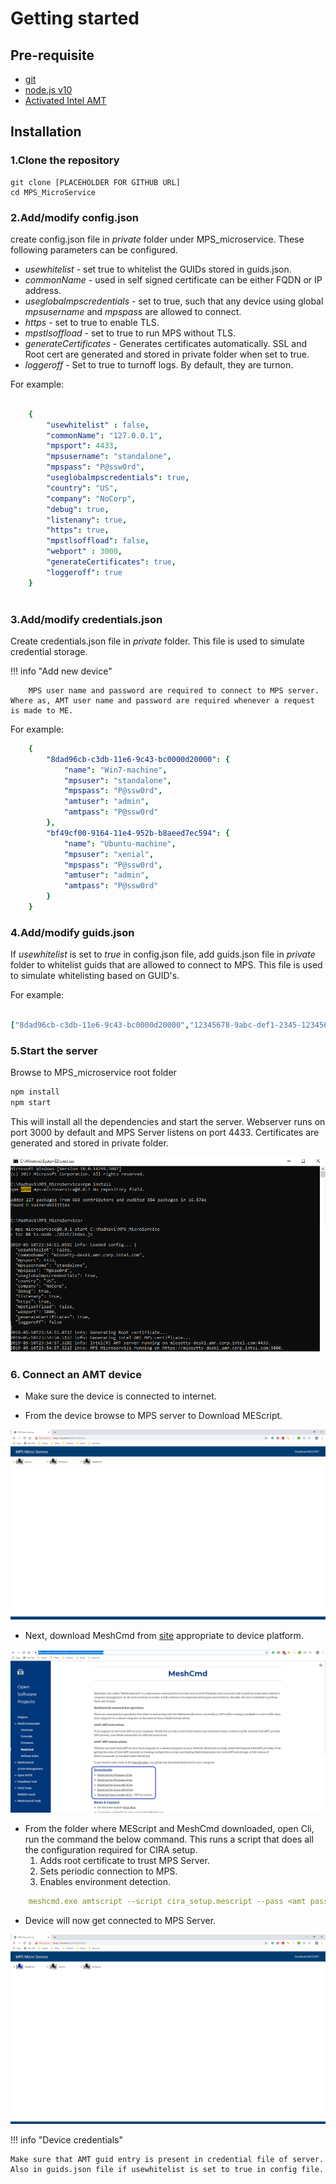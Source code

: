 # Getting started

## Pre-requisite

* [git](https://git-scm.com/downloads)
* [node.js v10](https://nodejs.org/dist/latest-v10.x/)
* [Activated Intel AMT](activateAMT.md)

## Installation

### 1.Clone the repository
```
git clone [PLACEHOLDER FOR GITHUB URL]
cd MPS_MicroService
```
### 2.Add/modify config.json

create config.json file in *private* folder under MPS_microservice. These following parameters can be configured.

* *usewhitelist* - set true to whitelist the GUIDs stored in guids.json.
* *commonName* - used in self signed certificate can be either FQDN or IP address.
* *useglobalmpscredentials* - set to true, such that any device using global *mpsusername* and  *mpspass* are allowed to connect. 
* *https* - set to true to enable TLS. 
* *mpstlsoffload* - set to true to run MPS without TLS. 
* *generateCertificates* - Generates certificates automatically. SSL and Root cert are generated and stored in private folder when set to true.
* *loggeroff* - Set to true to turnoff logs. By default, they are turnon.

For example:
``` yaml

	{
		"usewhitelist" : false,
		"commonName": "127.0.0.1",
		"mpsport": 4433,
		"mpsusername": "standalone", 
		"mpspass": "P@ssw0rd", 
		"useglobalmpscredentials": true,
		"country": "US",
		"company": "NoCorp",
		"debug": true,
		"listenany": true,
		"https": true, 
		"mpstlsoffload": false, 
		"webport" : 3000, 
		"generateCertificates": true,
		"loggeroff": true
	} 
	
```	
### 3.Add/modify credentials.json

Create credentials.json file in *private* folder. This file is used to simulate credential storage.

!!! info "Add new device"
        
		MPS user name and password are required to connect to MPS server. Where as, AMT user name and password are required whenever a request is made to ME.

For example:
``` yaml
	{
        "8dad96cb-c3db-11e6-9c43-bc0000d20000": { 
            "name": "Win7-machine", 
            "mpsuser": "standalone",
            "mpspass": "P@ssw0rd", 
            "amtuser": "admin", 
            "amtpass": "P@ssw0rd" 
        },
        "bf49cf00-9164-11e4-952b-b8aeed7ec594": {
            "name": "Ubuntu-machine",
            "mpsuser": "xenial",
            "mpspass": "P@ssw0rd",
            "amtuser": "admin",
            "amtpass": "P@ssw0rd"
        }
    }

```	

### 4.Add/modify guids.json

If *usewhitelist* is set to *true* in config.json file, add guids.json file in *private* folder to whitelist guids that are allowed to connect to MPS. This file is used to simulate whitelisting based on GUID's.

For example:
``` yaml

["8dad96cb-c3db-11e6-9c43-bc0000d20000","12345678-9abc-def1-2345-123456789000"]

```
### 5.Start the server

Browse to MPS_microservice root folder

``` javascript
npm install
npm start
```

This will install all the dependencies and start the server. Webserver runs on port 3000 by default and MPS Server listens on port 4433.
Certificates are generated and stored in private folder.

[![mps](assets/images/MPS_npminstall.PNG)](assets/images/MPS_npminstall.PNG)

### 6. Connect an AMT device

*  Make sure the device is connected to internet.

*  From the device browse to MPS server to Download MEScript.
  	
[![mps](assets/images/MPS_DownloadMEScript.PNG)](assets/images/MPS_DownloadMEScript.PNG)

*  Next, download MeshCmd from [site](https://www.meshcommander.com/meshcommander/meshcmd) appropriate to device platform.

[![mps](assets/images/MPS_MeshCommander.PNG)](assets/images/MPS_MeshCommander.PNG)

*  From the folder where MEScript and MeshCmd downloaded, open Cli, run the command the below command. This runs a script that does all the configuration required for CIRA setup.
    1. Adds root certificate to trust MPS Server.
    2. Sets periodic connection to MPS.
    3. Enables environment detection.
    
``` yaml
    meshcmd.exe amtscript --script cira_setup.mescript --pass <amt password>
```	

*  Device will now get connected to MPS Server.

[![mps](assets/images/MPS_DeviceOnline.PNG)](assets/images/MPS_DeviceOnline.PNG)
	
!!! info "Device credentials"

    Make sure that AMT guid entry is present in credential file of server. Also in guids.json file if usewhitelist is set to true in config file.



